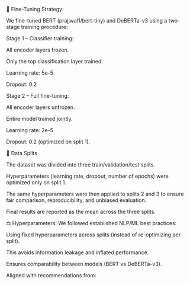 📘 Fine-Tuning Strategy:

We fine-tuned BERT (prajjwal1/bert-tiny) and DeBERTa-v3 using a two-stage training procedure:

Stage 1 – Classifier training:

All encoder layers frozen.

Only the top classification layer trained.

Learning rate: 5e-5

Dropout: 0.2

Stage 2 – Full fine-tuning:

All encoder layers unfrozen.

Entire model trained jointly.

Learning rate: 2e-5

Dropout: 0.2 (optimized on split 1).

📂 Data Splits

The dataset was divided into three train/validation/test splits.

Hyperparameters (learning rate, dropout, number of epochs) were optimized only on split 1.

The same hyperparameters were then applied to splits 2 and 3 to ensure fair comparison, reproducibility, and unbiased evaluation.

Final results are reported as the mean across the three splits.

⚖️ Hyperparameters: We followed established NLP/ML best practices:

Using fixed hyperparameters across splits (instead of re-optimizing per split).

This avoids information leakage and inflated performance.

Ensures comparability between models (BERT vs DeBERTa-v3).

Aligned with recommendations from:
